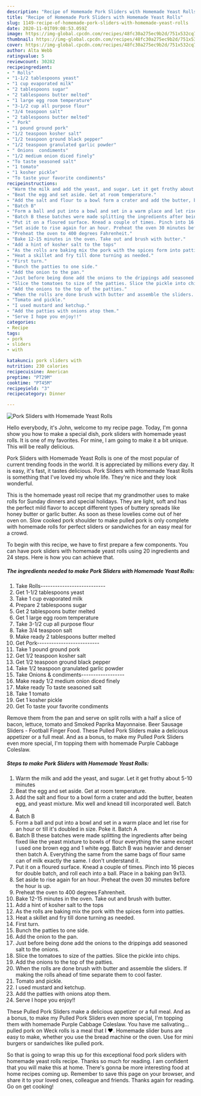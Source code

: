 ```yaml
---
description: "Recipe of Homemade Pork Sliders with Homemade Yeast Rolls"
title: "Recipe of Homemade Pork Sliders with Homemade Yeast Rolls"
slug: 1149-recipe-of-homemade-pork-sliders-with-homemade-yeast-rolls
date: 2020-11-01T09:08:53.059Z
image: https://img-global.cpcdn.com/recipes/48fc30a275ec9b2d/751x532cq70/pork-sliders-with-homemade-yeast-rolls-recipe-main-photo.jpg
thumbnail: https://img-global.cpcdn.com/recipes/48fc30a275ec9b2d/751x532cq70/pork-sliders-with-homemade-yeast-rolls-recipe-main-photo.jpg
cover: https://img-global.cpcdn.com/recipes/48fc30a275ec9b2d/751x532cq70/pork-sliders-with-homemade-yeast-rolls-recipe-main-photo.jpg
author: Alta Webb
ratingvalue: 5
reviewcount: 30282
recipeingredient:
- " Rolls"
- "1-1/2 tablespoons yeast"
- "1 cup evaporated milk"
- "2 tablespoons sugar"
- "2 tablespoons butter melted"
- "1 large egg room temperature"
- "3-1/2 cup all purpose flour"
- "3/4 teaspoon salt"
- "2 tablespoons butter melted"
- " Pork"
- "1 pound ground pork"
- "1/2 teaspoon kosher salt"
- "1/2 teaspoon ground black pepper"
- "1/2 teaspoon granulated garlic powder"
- " Onions  condiments"
- "1/2 medium onion diced finely"
- "To taste seasoned salt"
- "1 tomato"
- "1 kosher pickle"
- "To taste your favorite condiments"
recipeinstructions:
- "Warm the milk and add the yeast, and sugar. Let it get frothy about 5-10 minutes"
- "Beat the egg and set aside. Get at room temperature."
- "Add the salt and flour to a bowl form a crater and add the butter, beaten egg, and yeast mixture. Mix well and knead till incorporated well. Batch A"
- "Batch B"
- "Form a ball and put into a bowl and set in a warm place and let rise for an hour or till it&#39;s doubled in size. Poke it. Batch A"
- "Batch B these batches were made splitting the ingredients after being fixed like the yeast mixture to bowls of flour everything the same except I used one brown egg and 1 white egg. Batch B was heavier and denser then batch A. Everything the same from the same bags of flour same can of milk exactly the same. I don&#39;t understand it."
- "Put it on a floured surface. Knead a couple of times. Pinch into 16 pieces for double batch, and roll each into a ball. Place in a baking pan 9x13."
- "Set aside to rise again for an hour. Preheat the oven 30 minutes before the hour is up."
- "Preheat the oven to 400 degrees Fahrenheit."
- "Bake 12-15 minutes in the oven. Take out and brush with butter."
- "Add a hint of kosher salt to the tops"
- "As the rolls are baking mix the pork with the spices form into patties."
- "Heat a skillet and fry till done turning as needed."
- "First turn."
- "Bunch the patties to one side."
- "Add the onion to the pan."
- "Just before being done add the onions to the drippings add seasoned salt to the onions."
- "Slice the tomatoes to size of the patties. Slice the pickle into chips."
- "Add the onions to the top of the patties."
- "When the rolls are done brush with butter and assemble the sliders. If making the rolls ahead of time separate them to cool faster."
- "Tomato and pickle."
- "I used mustard and ketchup."
- "Add the patties with onions atop them."
- "Serve I hope you enjoy!!"
categories:
- Recipe
tags:
- pork
- sliders
- with

katakunci: pork sliders with 
nutrition: 230 calories
recipecuisine: American
preptime: "PT29M"
cooktime: "PT45M"
recipeyield: "3"
recipecategory: Dinner

---
```



![Pork Sliders with Homemade Yeast Rolls](https://img-global.cpcdn.com/recipes/48fc30a275ec9b2d/751x532cq70/pork-sliders-with-homemade-yeast-rolls-recipe-main-photo.jpg)

Hello everybody, it's John, welcome to my recipe page. Today, I'm gonna show you how to make a special dish, pork sliders with homemade yeast rolls. It is one of my favorites. For mine, I am going to make it a bit unique. This will be really delicious.

Pork Sliders with Homemade Yeast Rolls is one of the most popular of current trending foods in the world. It is appreciated by millions every day. It is easy, it's fast, it tastes delicious. Pork Sliders with Homemade Yeast Rolls is something that I've loved my whole life. They're nice and they look wonderful.

This is the homemade yeast roll recipe that my grandmother uses to make rolls for Sunday dinners and special holidays. They are light, soft and has the perfect mild flavor to accept different types of buttery spreads like honey butter or garlic butter. As soon as these lovelies come out of her oven on. Slow cooked pork shoulder to make pulled pork is only complete with homemade rolls for perfect sliders or sandwiches for an easy meal for a crowd.


To begin with this recipe, we have to first prepare a few components. You can have pork sliders with homemade yeast rolls using 20 ingredients and 24 steps. Here is how you can achieve that.

<!--inarticleads1-->

##### The ingredients needed to make Pork Sliders with Homemade Yeast Rolls:

1. Take  Rolls---------------------------
1. Get 1-1/2 tablespoons yeast
1. Take 1 cup evaporated milk
1. Prepare 2 tablespoons sugar
1. Get 2 tablespoons butter melted
1. Get 1 large egg room temperature
1. Take 3-1/2 cup all purpose flour
1. Take 3/4 teaspoon salt
1. Make ready 2 tablespoons butter melted
1. Get  Pork--------------------------
1. Take 1 pound ground pork
1. Get 1/2 teaspoon kosher salt
1. Get 1/2 teaspoon ground black pepper
1. Take 1/2 teaspoon granulated garlic powder
1. Take  Onions &amp; condiments------------------
1. Make ready 1/2 medium onion diced finely
1. Make ready To taste seasoned salt
1. Take 1 tomato
1. Get 1 kosher pickle
1. Get To taste your favorite condiments


Remove them from the pan and serve on split rolls with a half a slice of bacon, lettuce, tomato and Smoked Paprika Mayonnaise. Beer Sausage Sliders - Football Finger Food. These Pulled Pork Sliders make a delicious appetizer or a full meal. And as a bonus, to make my Pulled Pork Sliders even more special, I&#39;m topping them with homemade Purple Cabbage Coleslaw. 

<!--inarticleads2-->

##### Steps to make Pork Sliders with Homemade Yeast Rolls:

1. Warm the milk and add the yeast, and sugar. Let it get frothy about 5-10 minutes
1. Beat the egg and set aside. Get at room temperature.
1. Add the salt and flour to a bowl form a crater and add the butter, beaten egg, and yeast mixture. Mix well and knead till incorporated well. Batch A
1. Batch B
1. Form a ball and put into a bowl and set in a warm place and let rise for an hour or till it&#39;s doubled in size. Poke it. Batch A
1. Batch B these batches were made splitting the ingredients after being fixed like the yeast mixture to bowls of flour everything the same except I used one brown egg and 1 white egg. Batch B was heavier and denser then batch A. Everything the same from the same bags of flour same can of milk exactly the same. I don&#39;t understand it.
1. Put it on a floured surface. Knead a couple of times. Pinch into 16 pieces for double batch, and roll each into a ball. Place in a baking pan 9x13.
1. Set aside to rise again for an hour. Preheat the oven 30 minutes before the hour is up.
1. Preheat the oven to 400 degrees Fahrenheit.
1. Bake 12-15 minutes in the oven. Take out and brush with butter.
1. Add a hint of kosher salt to the tops
1. As the rolls are baking mix the pork with the spices form into patties.
1. Heat a skillet and fry till done turning as needed.
1. First turn.
1. Bunch the patties to one side.
1. Add the onion to the pan.
1. Just before being done add the onions to the drippings add seasoned salt to the onions.
1. Slice the tomatoes to size of the patties. Slice the pickle into chips.
1. Add the onions to the top of the patties.
1. When the rolls are done brush with butter and assemble the sliders. If making the rolls ahead of time separate them to cool faster.
1. Tomato and pickle.
1. I used mustard and ketchup.
1. Add the patties with onions atop them.
1. Serve I hope you enjoy!!


These Pulled Pork Sliders make a delicious appetizer or a full meal. And as a bonus, to make my Pulled Pork Sliders even more special, I&#39;m topping them with homemade Purple Cabbage Coleslaw. You have me salivating…pulled pork on Weck rolls is a meal that I ♥. Homemade slider buns are easy to make, whether you use the bread machine or the oven. Use for mini burgers or sandwiches like pulled pork. 

So that is going to wrap this up for this exceptional food pork sliders with homemade yeast rolls recipe. Thanks so much for reading. I am confident that you will make this at home. There's gonna be more interesting food at home recipes coming up. Remember to save this page on your browser, and share it to your loved ones, colleague and friends. Thanks again for reading. Go on get cooking!
